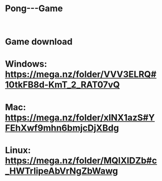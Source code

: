 # Pong---Game
<br>

<!-- GAME PROJECT BUIDS -->
# Game download
# Windows: https://mega.nz/folder/VVV3ELRQ#10tkFB8d-KmT_2_RAT07vQ
# Mac: https://mega.nz/folder/xINX1azS#YFEhXwf9mhn6bmjcDjXBdg
# Linux: https://mega.nz/folder/MQlXlDZb#c_HWTrlipeAbVrNgZbWawg
